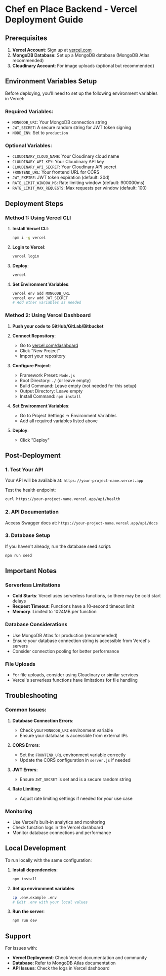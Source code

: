 # Chef en Place Backend - Vercel Deployment Guide

## Prerequisites

1. **Vercel Account**: Sign up at [vercel.com](https://vercel.com)
2. **MongoDB Database**: Set up a MongoDB database (MongoDB Atlas recommended)
3. **Cloudinary Account**: For image uploads (optional but recommended)

## Environment Variables Setup

Before deploying, you'll need to set up the following environment variables in Vercel:

### Required Variables:
- `MONGODB_URI`: Your MongoDB connection string
- `JWT_SECRET`: A secure random string for JWT token signing
- `NODE_ENV`: Set to `production`

### Optional Variables:
- `CLOUDINARY_CLOUD_NAME`: Your Cloudinary cloud name
- `CLOUDINARY_API_KEY`: Your Cloudinary API key
- `CLOUDINARY_API_SECRET`: Your Cloudinary API secret
- `FRONTEND_URL`: Your frontend URL for CORS
- `JWT_EXPIRE`: JWT token expiration (default: 30d)
- `RATE_LIMIT_WINDOW_MS`: Rate limiting window (default: 900000ms)
- `RATE_LIMIT_MAX_REQUESTS`: Max requests per window (default: 100)

## Deployment Steps

### Method 1: Using Vercel CLI

1. **Install Vercel CLI**:
   ```bash
   npm i -g vercel
   ```

2. **Login to Vercel**:
   ```bash
   vercel login
   ```

3. **Deploy**:
   ```bash
   vercel
   ```

4. **Set Environment Variables**:
   ```bash
   vercel env add MONGODB_URI
   vercel env add JWT_SECRET
   # Add other variables as needed
   ```

### Method 2: Using Vercel Dashboard

1. **Push your code to GitHub/GitLab/Bitbucket**

2. **Connect Repository**:
   - Go to [vercel.com/dashboard](https://vercel.com/dashboard)
   - Click "New Project"
   - Import your repository

3. **Configure Project**:
   - Framework Preset: `Node.js`
   - Root Directory: `./` (or leave empty)
   - Build Command: Leave empty (not needed for this setup)
   - Output Directory: Leave empty
   - Install Command: `npm install`

4. **Set Environment Variables**:
   - Go to Project Settings → Environment Variables
   - Add all required variables listed above

5. **Deploy**:
   - Click "Deploy"

## Post-Deployment

### 1. Test Your API
Your API will be available at: `https://your-project-name.vercel.app`

Test the health endpoint:
```bash
curl https://your-project-name.vercel.app/api/health
```

### 2. API Documentation
Access Swagger docs at: `https://your-project-name.vercel.app/api/docs`

### 3. Database Setup
If you haven't already, run the database seed script:
```bash
npm run seed
```

## Important Notes

### Serverless Limitations
- **Cold Starts**: Vercel uses serverless functions, so there may be cold start delays
- **Request Timeout**: Functions have a 10-second timeout limit
- **Memory**: Limited to 1024MB per function

### Database Considerations
- Use MongoDB Atlas for production (recommended)
- Ensure your database connection string is accessible from Vercel's servers
- Consider connection pooling for better performance

### File Uploads
- For file uploads, consider using Cloudinary or similar services
- Vercel's serverless functions have limitations for file handling

## Troubleshooting

### Common Issues:

1. **Database Connection Errors**:
   - Check your `MONGODB_URI` environment variable
   - Ensure your database is accessible from external IPs

2. **CORS Errors**:
   - Set the `FRONTEND_URL` environment variable correctly
   - Update the CORS configuration in `server.js` if needed

3. **JWT Errors**:
   - Ensure `JWT_SECRET` is set and is a secure random string

4. **Rate Limiting**:
   - Adjust rate limiting settings if needed for your use case

### Monitoring
- Use Vercel's built-in analytics and monitoring
- Check function logs in the Vercel dashboard
- Monitor database connections and performance

## Local Development

To run locally with the same configuration:

1. **Install dependencies**:
   ```bash
   npm install
   ```

2. **Set up environment variables**:
   ```bash
   cp .env.example .env
   # Edit .env with your local values
   ```

3. **Run the server**:
   ```bash
   npm run dev
   ```

## Support

For issues with:
- **Vercel Deployment**: Check Vercel documentation and community
- **Database**: Refer to MongoDB Atlas documentation
- **API Issues**: Check the logs in Vercel dashboard 